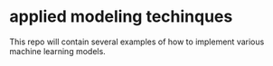 # applied modeling techinques
 
This repo will contain several examples of how to implement various machine learning
models.  